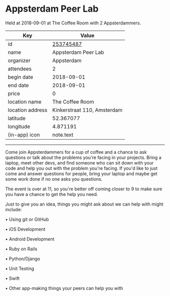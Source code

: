 # Appsterdam Peer Lab
Held at 2018-09-01 at The Coffee Room with 2 Appsterdammers.
        
|Key|Value
|---|---|
|id|[253745487](https://www.meetup.com/appsterdam/events/253745487/)|
|name|Appsterdam Peer Lab|
|organizer|Appsterdam|
|attendees|2|
|begin date|2018-09-01|
|end date|2018-09-01|
|price|0|
|location name|The Coffee Room|
|location address|Kinkerstraat 110, Amsterdam|
|latitude|52.367077|
|longitude|4.871191|
|(in-app) icon|note.text|

---

Come join Appsterdammers for a cup of coffee and a chance to ask questions or talk about the problems you're facing in your projects. Bring a laptop, meet other devs, and find someone who can sit down with your code and help you out with the problem you're facing. If you'd like to just come and answer questions for people, bring your laptop and maybe get some work done if no one asks you questions.

The event is over at 11, so you're better off coming closer to 9 to make sure you have a chance to get the help you need.

Just to give you an idea, things you might ask about we can help with might include:

• Using git or GitHub

• iOS Development

• Android Development

• Ruby on Rails

• Python/Django

• Unit Testing

• Swift

• Other app-making things your peers can help you with


